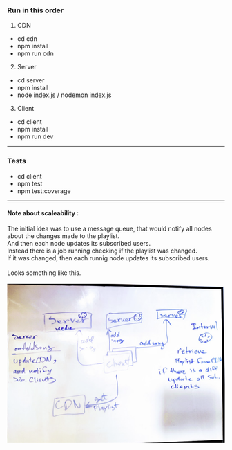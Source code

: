 ### Run in this order

1. CDN
- cd cdn
- npm install
- npm run cdn

2. Server
- cd server
- npm install
- node index.js / nodemon index.js 

3. Client
- cd client
- npm install
- npm run dev
---
### Tests
- cd client
- npm test
- npm test:coverage

---  
#### Note about scaleability :  
The initial idea was to use a message queue, that would notify all nodes about the changes made to the playlist.  
And then each node updates its subscribed users.  
Instead there is a job running checking if the playlist was changed.  
If it was changed, then each runnig node updates its subscribed users.  
<br />
Looks something like this.  
<br />
![alt text](https://github.com/boris-grinshpun/myplayer/blob/main/screen.png?raw=true)

